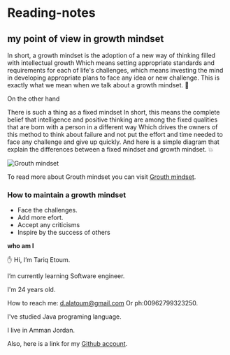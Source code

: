 # Reading-notes 
## my point of view in growth mindset 
In short, a growth mindset is the adoption of a new way of thinking filled with intellectual growth
Which means setting appropriate standards and requirements for each of life's challenges, which means investing the mind in developing appropriate plans to face any idea or new challenge.
This is exactly what we mean when we talk about a growth mindset.  :brain:


On the other hand

There is such a thing as a fixed mindset
In short, this means the complete belief that intelligence and positive thinking are among the fixed qualities that are born with a person in a different way
Which drives the owners of this method to think about failure and not put the effort and time needed to face any challenge and give up quickly.
And here is a simple diagram that explain the differences between a fixed mindset and growth mindset. :boom:


![Grouth mindset](https://i2.wp.com/atlassianblog.wpengine.com/wp-content/uploads/NewGrowthMindset2.png?resize=800%2C1000&ssl=1)

To read more about Grouth mindset you can visit [Grouth mindset](https://www.atlassian.com/blog/inside-atlassian/growth-mindset).


### How to maintain a growth mindset
* Face the challenges.
* Add more efort.
* Accept any criticisms
* Inspire by the success of others 

**who am I**

:hand: Hi, I’m Tariq Etoum.
 
 I’m currently learning Software engineer.
 
 I'm 24 years old.
 
 How to reach me: d.alatoum@gmail.com Or ph:00962799323250.
 
I've studied Java programing language.

I live in Amman Jordan.

Also, here is a link for my [Github account](https://github.com/tariqkjm7).
